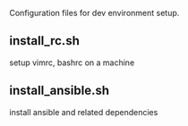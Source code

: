Configuration files for dev environment setup.

## install_rc.sh
setup vimrc, bashrc on a machine

## install_ansible.sh
install ansible and related dependencies
